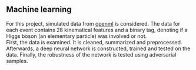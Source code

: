 ## Machine learning
For this project, simulated data from [openml](https://www.openml.org/search?type=data&sort=runs&id=4532&status=active) is considered.
The data for each event contains 28 kinematical features and a binary tag, denoting if a Higgs boson (an elementary particle) was involved or not. \
First, the data is examined. It is cleaned, summarized and preprocessed. 
Afterwards, a deep neural network is constructed, trained and tested on the data. 
Finally, the robustness of the network is tested using adversarial samples.
